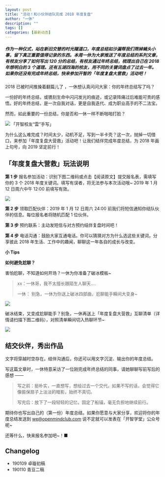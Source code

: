 ```yaml
---
layout: post
title: "活动！和小伙伴结队完成 2018 年度复盘"
author: "一休"
description: ""
tags: []
categories: [最新动态]
---
```


##### 作为一种仪式，站在新旧交替的时光隧道口，年度总结如沙漏帮我们筛掉蝇头小事，留下真正重要值得记录的东西。本周一休为大家推送了年度总结的系列文章，有校友分享了如何写出 120 分的总结，有校友通过年终总结，梳理出自己在 2018 年想明白的 3 个道理。还有五湖四海的校友，用不同的关键词盘点了过去一年。如果你还没有完成年终总结，快来参加开智的「年度复盘大营救」活动吧！

2018 已被时间推搡着翻篇儿了 ，一休想认真问问大家：你的年终总结写了吗？

一份好的年终总结，或镌刻生命中闪闪发光的痕迹，或记录阵痛过后难能可贵的感悟。好的年终总结，是一次自我对话，更是自我迭代、成为职业高手的不二法宝。

然而，如此重要的一份总结，你是否和一休一样不断啪啪打脸？

![](https://ws2.sinaimg.cn/large/006tNc79gy1fz9j3jkfpcj30m80ci74t.jpg)
「开智校友“雲”手写」

为什么这么难完成？时间太少，动机不足，写到一半卡壳？这一次，抛掉一切借口，来参加「年度复盘大营救」活动吧！让我们结伴完成年度总结，为 2018 年画上句号，向 2019 坚定前行！

## 「年度复盘大营救」玩法说明

**第 1 步** 报名参加活动：识别下图二维码或点击【阅读原文】提交报名表，需填写你的 3 个 2018 年度关键词。填写有误者，将无法参与本次活动哦~ 2019 年 1 月 12 日周六中午 12:00 前填写有效。

![](https://ws3.sinaimg.cn/large/006tNc79gy1fz9j4mwikpj30dw0dwaa3.jpg)

**第 2 步** 领取匹配伙伴：2019 年 1 月 12 日周六 24:00 前我们将短信通知你结队伙伴的信息。每位报名者将随机匹配 1 位伙伴。

**第 3 步** 预约联系：主动发短信与对方预约结伴复盘时间吧！

**第 4 步** 电话沟通：鼓励大家互通电话。你可以猜猜对方为什么选这些关键词，分享彼此 2018 年生活、工作中的趣闻，聊聊这一年各自的成长与改变。

**小 Tips**

**如何避免尬聊？**

害怕尬聊，不知道如何开场？一休为你准备了破冰模板~

> xx：一休哥，我不太擅长跟陌生人聊天….
>
> 一休： 别急，一休为你送上破冰四部曲，尬聊能手瞬间大变身~

![](https://ws1.sinaimg.cn/large/006tNc79gy1fz9j6mhdvcj30bm0hjq4e.jpg)

破冰结束，又变成尬聊能手？别急，一休再送上「年度复盘大营救」互聊清单（详情请扫描下图二维码），对照清单瞬间切入热聊环节~

![](https://ws1.sinaimg.cn/large/006tNc79gy1fz9j6wn33bj30p00dwta6.jpg)

## 结交伙伴，秀出作品

文字将穿越时空存在。结伴沟通后，你还可以用文字沉淀、输出你的年度总结。

写这篇文章时，一休特意采访了一位刚完成年终总结的同事，请她聊聊写前写后的感想 ——

> 写之前：挺朴实，一直想写，想给过去一个交代。如果不写的话，会觉得它像振保扇子上淡淡的暗影，始终不真切。
>
> 写完后：放下了一段轻轻的记忆，固定了船锚，毫无负担地继续前行。

期待你也写出自己的（第一份）年度总结。如果你愿意与大家分享，欢迎将你的年度总结发送到 we@openmindclub.com
说不定就可以发表在「开智学堂」公众号呢~

还等什么，快来报名参加吧~！■

## Changelog

- 190109 卓璇初稿
- 190110 青豆二稿
